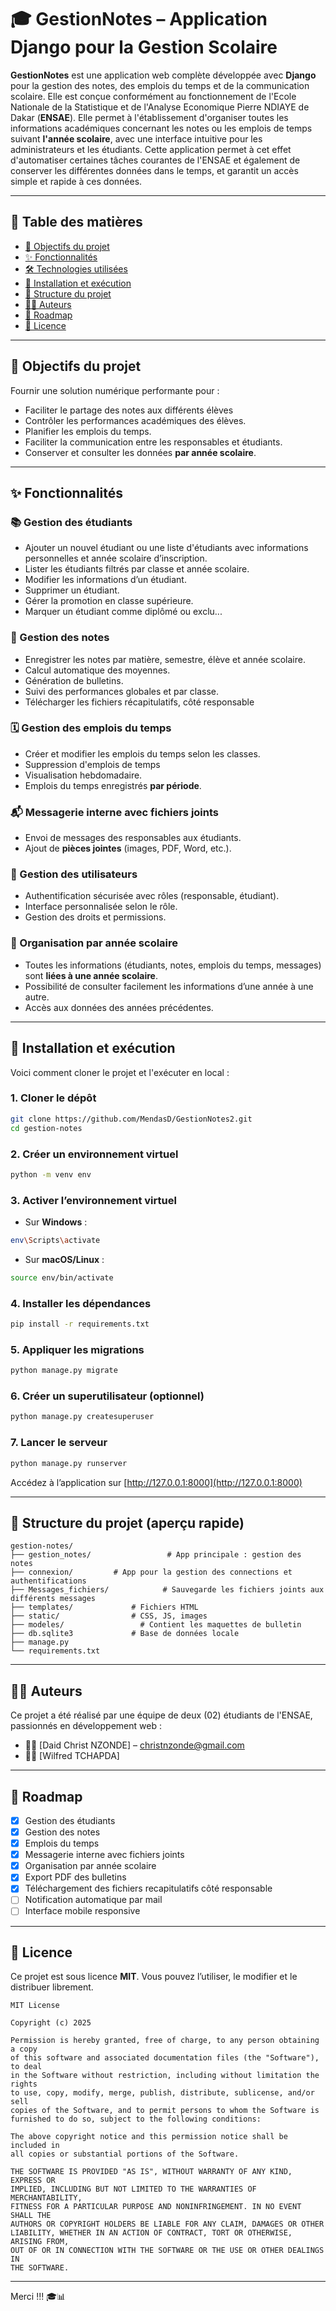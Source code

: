 # 🎓 GestionNotes – Application Django pour la Gestion Scolaire

**GestionNotes** est une application web complète développée avec **Django** pour la gestion des notes, des emplois du temps et de la communication scolaire. Elle est conçue conformément au fonctionnement de l'Ecole Nationale de la Statistique et de l'Analyse Economique Pierre NDIAYE de Dakar (**ENSAE**). Elle permet à l'établissement d'organiser toutes les informations académiques concernant les notes ou les emplois de temps suivant **l'année scolaire**, avec une interface intuitive pour les administrateurs et les étudiants. Cette application permet à cet effet d'automatiser certaines tâches courantes de l'ENSAE et également de conserver les différentes données dans le temps, et garantit un accès simple et rapide à ces données.

---

## 🧭 Table des matières

- [🎯 Objectifs du projet](#-objectifs-du-projet)
- [✨ Fonctionnalités](#-fonctionnalités)
- [🛠️ Technologies utilisées](#-technologies-utilisées)
- [🚀 Installation et exécution](#-installation-et-exécution)
- [📁 Structure du projet](#-structure-du-projet)
- [👨‍💻 Auteurs](#-auteurs)
- [📌 Roadmap](#-roadmap)
- [📄 Licence](#-licence)

---

## 🎯 Objectifs du projet

Fournir une solution numérique performante pour :
- Faciliter le partage des notes aux différents élèves
- Contrôler les performances académiques des élèves.
- Planifier les emplois du temps.
- Faciliter la communication entre les responsables et étudiants.
- Conserver et consulter les données **par année scolaire**.

---

## ✨ Fonctionnalités

### 📚 Gestion des étudiants
- Ajouter un nouvel étudiant ou une liste d'étudiants avec informations personnelles et année scolaire d’inscription.
- Lister les étudiants filtrés par classe et année scolaire.
- Modifier les informations d’un étudiant.
- Supprimer un étudiant.
- Gérer la promotion en classe supérieure.
- Marquer un étudiant comme diplômé ou exclu...

### 📝 Gestion des notes
- Enregistrer les notes par matière, semestre, élève et année scolaire.
- Calcul automatique des moyennes.
- Génération de bulletins.
- Suivi des performances globales et par classe.
- Télécharger les fichiers récapitulatifs, côté responsable


### 🗓️ Gestion des emplois du temps
- Créer et modifier les emplois du temps selon les classes.
- Suppression d'emplois de temps
- Visualisation hebdomadaire.
- Emplois du temps enregistrés **par période**.

### 📬 Messagerie interne avec fichiers joints
- Envoi de messages des responsables aux étudiants.
- Ajout de **pièces jointes** (images, PDF, Word, etc.).


### 👤 Gestion des utilisateurs
- Authentification sécurisée avec rôles (responsable, étudiant).
- Interface personnalisée selon le rôle.
- Gestion des droits et permissions.

### 📆 Organisation par année scolaire
- Toutes les informations (étudiants, notes, emplois du temps, messages) sont **liées à une année scolaire**.
- Possibilité de consulter facilement les informations d’une année à une autre.
- Accès aux données des années précédentes.

---

## 🚀 Installation et exécution

Voici comment cloner le projet et l'exécuter en local :

### 1. Cloner le dépôt

```bash
git clone https://github.com/MendasD/GestionNotes2.git
cd gestion-notes
```

### 2. Créer un environnement virtuel

```bash
python -m venv env
```

### 3. Activer l’environnement virtuel

- Sur **Windows** :
```bash
env\Scripts\activate
```

- Sur **macOS/Linux** :
```bash
source env/bin/activate
```

### 4. Installer les dépendances

```bash
pip install -r requirements.txt
```

### 5. Appliquer les migrations

```bash
python manage.py migrate
```

### 6. Créer un superutilisateur (optionnel)

```bash
python manage.py createsuperuser
```

### 7. Lancer le serveur

```bash
python manage.py runserver
```

Accédez à l’application sur [http://127.0.0.1:8000](http://127.0.0.1:8000)

---

## 📁 Structure du projet (aperçu rapide)

```plaintext
gestion-notes/
├── gestion_notes/                 # App principale : gestion des notes
├── connexion/         # App pour la gestion des connections et authentifications
├── Messages_fichiers/            # Sauvegarde les fichiers joints aux différents messages
├── templates/             # Fichiers HTML
├── static/                # CSS, JS, images
├── modeles/                 # Contient les maquettes de bulletin
├── db.sqlite3             # Base de données locale
├── manage.py
└── requirements.txt
```

---

## 👨‍💻 Auteurs

Ce projet a été réalisé par une équipe de deux (02) étudiants de l'ENSAE, passionnés en développement web :

- 🧑‍💻 [Daid Christ NZONDE] – <christnzonde@gmail.com>
- 👩‍💻 [Wilfred TCHAPDA] 


---

## 📌 Roadmap

- [x] Gestion des étudiants
- [x] Gestion des notes
- [x] Emplois du temps
- [x] Messagerie interne avec fichiers joints
- [x] Organisation par année scolaire
- [x] Export PDF des bulletins
- [x] Téléchargement des fichiers recapitulatifs côté responsable
- [ ] Notification automatique par mail
- [ ] Interface mobile responsive

---

## 📄 Licence

Ce projet est sous licence **MIT**. Vous pouvez l’utiliser, le modifier et le distribuer librement.

```
MIT License

Copyright (c) 2025

Permission is hereby granted, free of charge, to any person obtaining a copy
of this software and associated documentation files (the "Software"), to deal
in the Software without restriction, including without limitation the rights
to use, copy, modify, merge, publish, distribute, sublicense, and/or sell
copies of the Software, and to permit persons to whom the Software is
furnished to do so, subject to the following conditions:

The above copyright notice and this permission notice shall be included in
all copies or substantial portions of the Software.

THE SOFTWARE IS PROVIDED "AS IS", WITHOUT WARRANTY OF ANY KIND, EXPRESS OR
IMPLIED, INCLUDING BUT NOT LIMITED TO THE WARRANTIES OF MERCHANTABILITY,
FITNESS FOR A PARTICULAR PURPOSE AND NONINFRINGEMENT. IN NO EVENT SHALL THE
AUTHORS OR COPYRIGHT HOLDERS BE LIABLE FOR ANY CLAIM, DAMAGES OR OTHER
LIABILITY, WHETHER IN AN ACTION OF CONTRACT, TORT OR OTHERWISE, ARISING FROM,
OUT OF OR IN CONNECTION WITH THE SOFTWARE OR THE USE OR OTHER DEALINGS IN
THE SOFTWARE.
```

---

Merci !!! 🎓📊
